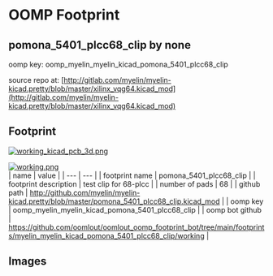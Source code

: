 # OOMP Footprint  
## pomona_5401_plcc68_clip  by none  
  
oomp key: oomp_myelin_myelin_kicad_pomona_5401_plcc68_clip  
  
source repo at: [http://gitlab.com/myelin/myelin-kicad.pretty/blob/master/xilinx_vqg64.kicad_mod](http://gitlab.com/myelin/myelin-kicad.pretty/blob/master/xilinx_vqg64.kicad_mod)  
## Footprint  
  
[![working_kicad_pcb_3d.png](working_kicad_pcb_3d_600.png)](working_kicad_pcb_3d.png)  
  
[![working.png](working_600.png)](working.png)  
| name | value | 
| --- | --- | 
| footprint name | pomona_5401_plcc68_clip | 
| footprint description | test clip for 68-plcc | 
| number of pads | 68 | 
| github path | http://github.com/myelin/myelin-kicad.pretty/blob/master/pomona_5401_plcc68_clip.kicad_mod | 
| oomp key | oomp_myelin_myelin_kicad_pomona_5401_plcc68_clip | 
| oomp bot github | https://github.com/oomlout/oomlout_oomp_footprint_bot/tree/main/footprints/myelin_myelin_kicad_pomona_5401_plcc68_clip/working | 
## Images  

